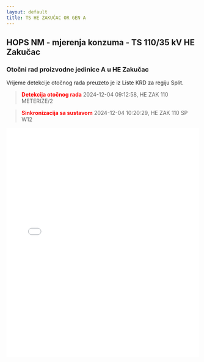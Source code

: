 ```yaml
---
layout: default
title: TS HE ZAKUČAC OR GEN A
---
```

## HOPS NM - mjerenja konzuma - TS 110/35 kV HE Zakučac

### Otočni rad proizvodne jedinice A u HE Zakučac

Vrijeme detekcije otočnog rada preuzeto je iz Liste KRD za regiju Split.

> **<font color="red">Detekcija otočnog rada</font>** 2024-12-04 09:12:58, HE ZAK 110 METERIZE/2

> **<font color="red">Sinkronizacija sa sustavom</font>** 2024-12-04 10:20:29, HE ZAK 110 SP W12

<div class="wide-graph">
    <iframe src="{{ site.baseurl }}/konzum/htmls/ts-zakucac-or-gen-a.html" width="100%" height="600px" frameborder="0"></iframe>
</div>